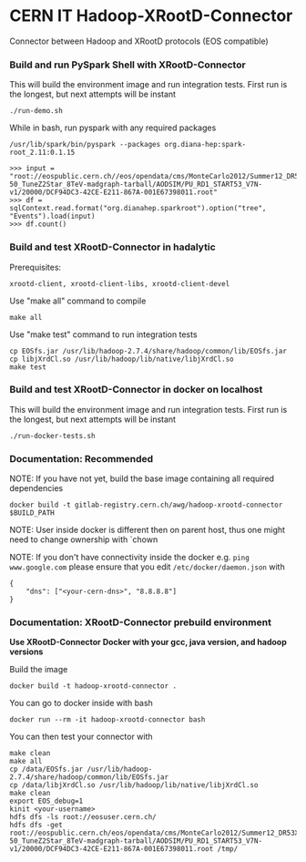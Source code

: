 # CERN IT  Hadoop-XRootD-Connector

Connector between Hadoop and XRootD protocols (EOS compatible) 

### Build and run PySpark Shell with XRootD-Connector

This will build the environment image and run integration tests. 
First run is the longest, but next attempts will be instant

```
./run-demo.sh
```

While in bash, run pyspark with any required packages

```
/usr/lib/spark/bin/pyspark --packages org.diana-hep:spark-root_2.11:0.1.15

>>> input = "root://eospublic.cern.ch//eos/opendata/cms/MonteCarlo2012/Summer12_DR53X/DYJetsToLL_M-50_TuneZ2Star_8TeV-madgraph-tarball/AODSIM/PU_RD1_START53_V7N-v1/20000/DCF94DC3-42CE-E211-867A-001E67398011.root"
>>> df = sqlContext.read.format("org.dianahep.sparkroot").option("tree", "Events").load(input)
>>> df.count()
```

### Build and test XRootD-Connector in hadalytic

Prerequisites:

```
xrootd-client, xrootd-client-libs, xrootd-client-devel
```

Use "make all" command to compile
```
make all
```

Use "make test" command to run integration tests

```
cp EOSfs.jar /usr/lib/hadoop-2.7.4/share/hadoop/common/lib/EOSfs.jar
cp libjXrdCl.so /usr/lib/hadoop/lib/native/libjXrdCl.so
make test
```

### Build and test XRootD-Connector in docker on localhost

This will build the environment image and run integration tests. 
First run is the longest, but next attempts will be instant

```
./run-docker-tests.sh
```

### Documentation: Recommended

NOTE: If you have not yet, build the base image containing all required dependencies

```
docker build -t gitlab-registry.cern.ch/awg/hadoop-xrootd-connector $BUILD_PATH
```

NOTE: User inside docker is different then on parent host, thus one might need to
change ownership with `chown

NOTE: If you don't have connectivity inside the docker e.g. `ping www.google.com` 
please ensure that you edit `/etc/docker/daemon.json` with 
```
{ 
    "dns": ["<your-cern-dns>", "8.8.8.8"] 
}
```

### Documentation: XRootD-Connector prebuild environment

**Use XRootD-Connector Docker with your gcc, java version, and hadoop versions**

Build the image
```
docker build -t hadoop-xrootd-connector .
```

You can go to docker inside with bash
```
docker run --rm -it hadoop-xrootd-connector bash
```

You can then test your connector with
```
make clean
make all
cp /data/EOSfs.jar /usr/lib/hadoop-2.7.4/share/hadoop/common/lib/EOSfs.jar
cp /data/libjXrdCl.so /usr/lib/hadoop/lib/native/libjXrdCl.so
make clean
export EOS_debug=1
kinit <your-username>
hdfs dfs -ls root://eosuser.cern.ch/
hdfs dfs -get root://eospublic.cern.ch/eos/opendata/cms/MonteCarlo2012/Summer12_DR53X/DYJetsToLL_M-50_TuneZ2Star_8TeV-madgraph-tarball/AODSIM/PU_RD1_START53_V7N-v1/20000/DCF94DC3-42CE-E211-867A-001E67398011.root /tmp/
```
